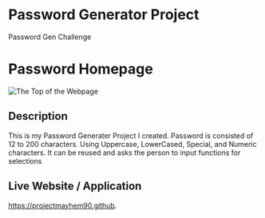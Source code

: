 # Password Generator Project 
Password Gen Challenge 
# Password Homepage 

![The Top of the Webpage](./assets/images/README%SH.png)

## Description 

This is my Password Generater Project I created. Password is consisted of 12 to 200 characters. Using Uppercase, LowerCased, Special, and Numeric characters. It can be reused and asks the person to input functions for selections 

## Live Website / Application 
https://projectmayhem90.github.